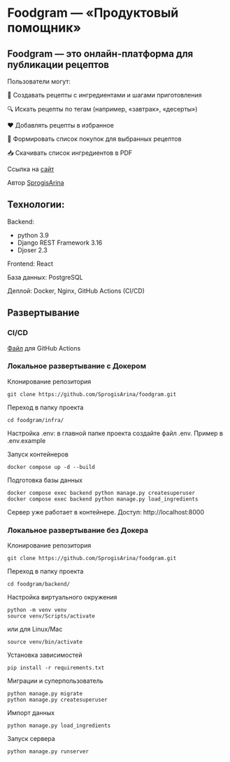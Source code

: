 # Foodgram — «Продуктовый помощник»

## Foodgram — это онлайн-платформа для публикации рецептов

Пользователи могут:

📝 Создавать рецепты с ингредиентами и шагами приготовления

🔍 Искать рецепты по тегам (например, «завтрак», «десерты»)

❤️ Добавлять рецепты в избранное

🛒 Формировать список покупок для выбранных рецептов

📥 Скачивать список ингредиентов в PDF

Ссылка на [сайт](https://fooodgram.sytes.net/)

Автор [SprogisArina](https://github.com/SprogisArina/)

## Технологии:

Backend:
- python 3.9
- Django REST Framework 3.16
- Djoser 2.3

Frontend: React

База данных: PostgreSQL

Деплой: Docker, Nginx, GitHub Actions (CI/CD)

## Развертывание

### CI/CD

[Файл](https://github.com/SprogisArina/foodgram/blob/main/.github/workflows/main.yml) для GitHub Actions

### Локальное развертывание с Докером

Клонирование репозитория

```
git clone https://github.com/SprogisArina/foodgram.git
```

Переход в папку проекта

```
cd foodgram/infra/ 
```

Настройка .env: в главной папке проекта создайте файл .env. Пример в .env.example

Запуск контейнеров

```
docker compose up -d --build
```

Подготовка базы данных

```
docker compose exec backend python manage.py createsuperuser
docker compose exec backend python manage.py load_ingredients
```

Сервер уже работает в контейнере. Доступ: http://localhost:8000


### Локальное развертывание без Докера

Клонирование репозитория

```
git clone https://github.com/SprogisArina/foodgram.git
```

Переход в папку проекта

```
cd foodgram/backend/
```

Настройка виртуального окружения

```
python -m venv venv
source venv/Scripts/activate
```

или для Linux/Mac

```
source venv/bin/activate
```

Установка зависимостей

```
pip install -r requirements.txt
```

Миграции и суперпользователь

```
python manage.py migrate
python manage.py createsuperuser
```

Импорт данных

```
python manage.py load_ingredients
```

Запуск сервера

```
python manage.py runserver
```
